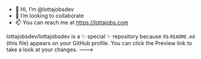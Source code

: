 - 👋 Hi, I’m @lottajobsdev
- 💞️ I’m looking to collaborate 
- 📫 You can reach me at https://lottajobs.com

lottajobsdev/lottajobsdev is a ✨ special ✨ repository because its `README.md` (this file) appears on your GitHub profile.
You can click the Preview link to take a look at your changes.
--->
